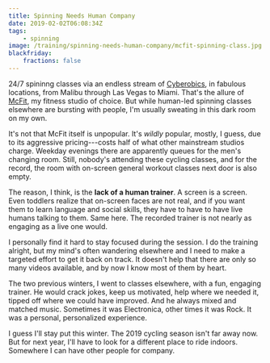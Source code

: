 ```yaml
---
title: Spinning Needs Human Company
date: 2019-02-02T06:08:34Z
tags:
    - spinning
image: /training/spinning-needs-human-company/mcfit-spinning-class.jpg
blackfriday:
    fractions: false
---
```


24/7 spininng classes via an endless stream of [Cyberobics](https://www.cyberobics.com/en/), in fabulous locations, from Malibu through Las Vegas to Miami. That's the allure of [McFit](https://www.mcfit.com/), my fitness studio of choice. But while human-led spinning classes elsewhere are bursting with people, I'm usually sweating in this dark room on my own.

<!--more-->

It's not that McFit itself is unpopular. It's *wildly* popular, mostly, I guess, due to its aggressive pricing---costs half of what other mainstream studios charge. Weekday evenings there are apparently queues for the men's changing room. Still, nobody's attending these cycling classes, and for the record, the room with on-screen general workout classes next door is also empty.

The reason, I think, is the **lack of a human trainer**. A screen is a screen. Even toddlers realize that on-screen faces are not real, and if you want them to learn language and social skills, they have to have to have live humans talking to them. Same here. The recorded trainer is not nearly as engaging as a live one would.

I personally find it hard to stay focused during the session. I do the training alright, but my mind's often wandering elsewhere and I need to make a targeted effort to get it back on track. It doesn't help that there are only so many videos available, and by now I know most of them by heart.

The two previous winters, I went to classes elsewhere, with a fun, engaging trainer. He would crack jokes, keep us motivated, help where we needed it, tipped off where we could have improved. And he always mixed and matched music. Sometimes it was Electronica, other times it was Rock. It was a personal, personalized experience.

I guess I'll stay put this winter. The 2019 cycling season isn't far away now. But for next year, I'll have to look for a different place to ride indoors. Somewhere I can have other people for company.
